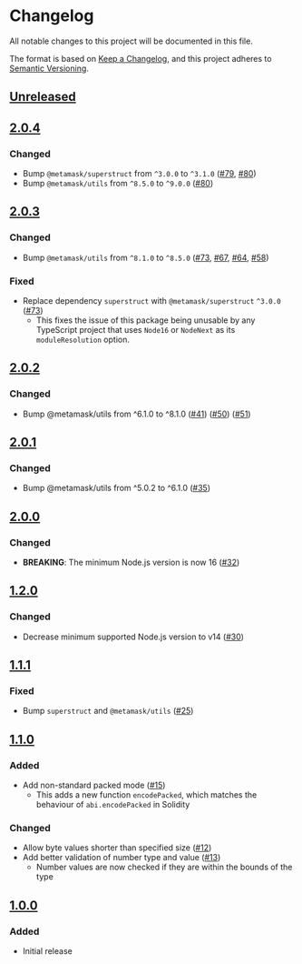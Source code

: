 # Changelog
All notable changes to this project will be documented in this file.

The format is based on [Keep a Changelog](https://keepachangelog.com/en/1.0.0/),
and this project adheres to [Semantic Versioning](https://semver.org/spec/v2.0.0.html).

## [Unreleased]

## [2.0.4]
### Changed
- Bump `@metamask/superstruct` from `^3.0.0` to `^3.1.0` ([#79](https://github.com/MetaMask/abi-utils/pull/79), [#80](https://github.com/MetaMask/abi-utils/pull/80))
- Bump `@metamask/utils` from `^8.5.0` to `^9.0.0` ([#80](https://github.com/MetaMask/abi-utils/pull/80))

## [2.0.3]
### Changed
- Bump `@metamask/utils` from `^8.1.0` to `^8.5.0` ([#73](https://github.com/MetaMask/abi-utils/pull/73), [#67](https://github.com/MetaMask/abi-utils/pull/67), [#64](https://github.com/MetaMask/abi-utils/pull/64), [#58](https://github.com/MetaMask/abi-utils/pull/58))

### Fixed
- Replace dependency `superstruct` with `@metamask/superstruct` `^3.0.0` ([#73](https://github.com/MetaMask/abi-utils/pull/73))
  - This fixes the issue of this package being unusable by any TypeScript project that uses `Node16` or `NodeNext` as its `moduleResolution` option.

## [2.0.2]
### Changed
- Bump @metamask/utils from ^6.1.0 to ^8.1.0 ([#41](https://github.com/MetaMask/abi-utils/pull/41)) ([#50](https://github.com/MetaMask/abi-utils/pull/50)) ([#51](https://github.com/MetaMask/abi-utils/pull/51))

## [2.0.1]
### Changed
- Bump @metamask/utils from ^5.0.2 to ^6.1.0 ([#35](https://github.com/MetaMask/abi-utils/pull/35))

## [2.0.0]
### Changed
- **BREAKING**: The minimum Node.js version is now 16 ([#32](https://github.com/MetaMask/abi-utils/pull/32))

## [1.2.0]
### Changed
- Decrease minimum supported Node.js version to v14 ([#30](https://github.com/MetaMask/abi-utils/pull/30))

## [1.1.1]
### Fixed
- Bump `superstruct` and `@metamask/utils` ([#25](https://github.com/MetaMask/abi-utils/pull/25))

## [1.1.0]
### Added
- Add non-standard packed mode ([#15](https://github.com/MetaMask/abi-utils/pull/15))
  - This adds a new function `encodePacked`, which matches the behaviour of `abi.encodePacked` in Solidity

### Changed
- Allow byte values shorter than specified size ([#12](https://github.com/MetaMask/abi-utils/pull/12))
- Add better validation of number type and value ([#13](https://github.com/MetaMask/abi-utils/pull/13))
  - Number values are now checked if they are within the bounds of the type

## [1.0.0]
### Added
- Initial release

[Unreleased]: https://github.com/MetaMask/abi-utils/compare/v2.0.4...HEAD
[2.0.4]: https://github.com/MetaMask/abi-utils/compare/v2.0.3...v2.0.4
[2.0.3]: https://github.com/MetaMask/abi-utils/compare/v2.0.2...v2.0.3
[2.0.2]: https://github.com/MetaMask/abi-utils/compare/v2.0.1...v2.0.2
[2.0.1]: https://github.com/MetaMask/abi-utils/compare/v2.0.0...v2.0.1
[2.0.0]: https://github.com/MetaMask/abi-utils/compare/v1.2.0...v2.0.0
[1.2.0]: https://github.com/MetaMask/abi-utils/compare/v1.1.1...v1.2.0
[1.1.1]: https://github.com/MetaMask/abi-utils/compare/v1.1.0...v1.1.1
[1.1.0]: https://github.com/MetaMask/abi-utils/compare/v1.0.0...v1.1.0
[1.0.0]: https://github.com/MetaMask/abi-utils/releases/tag/v1.0.0

